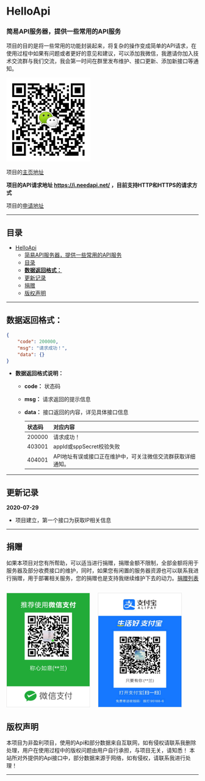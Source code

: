 # HelloApi

### 简易API服务器，提供一些常用的API服务
项目的目的是将一些常用的功能封装起来，将复杂的操作变成简单的API请求，在使用过程中如果有问题或者更好的意见和建议，可以添加我微信，我邀请你加入技术交流群与我们交流，我会第一时间在群里发布维护、接口更新、添加新接口等通知。

<img width="220" height="220" src="./img/wechat_qun.jpg"/>


项目的[主页地址](https://www.needapi.net/)

**项目的API请求地址 https://i.needapi.net/ ，目前支持HTTP和HTTPS的请求方式**

项目的[申请地址](#)

---

## 目录

- [HelloApi](#helloapi)
    - [简易API服务器，提供一些常用的API服务](#简易api服务器提供一些常用的api服务)
  - [目录](#目录)
  - [**数据返回格式：**](#数据返回格式)
  - [更新记录](#更新记录)
  - [捐赠](#捐赠)
  - [版权声明](#版权声明)

-----

## **数据返回格式：**

  ```json
  {
      "code": 200000,
      "msg": "请求成功！",
      "data": {}
  }
  ```

- **数据返回格式说明：**

  - **code：** 状态码
  - **msg：** 请求返回的提示信息
  - **data：** 接口返回的内容，详见具体接口信息
  
    | 状态码 | 对应内容                                                    |
    | ------ | ----------------------------------------------------------- |
    | 200000 | 请求成功！                                                  |
    | 403001 | appId或sppSecret校验失败                                    |
    | 404001 | API地址有误或接口正在维护中，可关注微信交流群获取详细通知。 |

------

## 更新记录

**2020-07-29**
- 项目建立，第一个接口为获取IP相关信息

--------
## 捐赠

如果本项目对您有所帮助，可以适当进行捐赠，捐赠金额不限制，全部金额将用于服务器及部分收费接口的维护，同时，如果您有闲置的服务器资源也可以联系我进行捐赠，用于部署相关服务，您的捐赠也是支持我继续维护下去的动力。[捐赠列表](#)


<img width="220" height="300" src="./img/wxPay.png"/>&nbsp;&nbsp;&nbsp;&nbsp;<img width="220" height="300" src="./img/AliPay.png"/>
---------

## 版权声明

本项目为非盈利项目，使用的Api和部分数据来自互联网，如有侵权请联系我删除处理，用户在使用过程中的版权问题由用户自行承担，与项目无关，请知悉！
本站所对外提供的Api接口中，部分数据来源于网络，如有侵权，请联系我进行处理！

-------